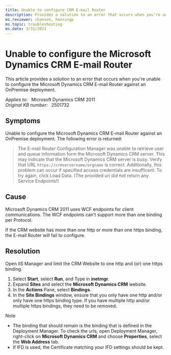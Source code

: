 ```yaml
---
title: Unable to configure CRM E-mail Router
description: Provides a solution to an error that occurs when you're unable to configure the Microsoft Dynamics CRM E-mail Router against an OnPremise deployment.
ms.reviewer: chanson, henningp
ms.topic: troubleshooting
ms.date: 3/31/2021
---
```

# Unable to configure the Microsoft Dynamics CRM E-mail Router

This article provides a solution to an error that occurs when you're unable to configure the Microsoft Dynamics CRM E-mail Router against an OnPremise deployment.

_Applies to:_ &nbsp; Microsoft Dynamics CRM 2011  
_Original KB number:_ &nbsp; 2501732

## Symptoms

Unable to configure the Microsoft Dynamics CRM E-mail Router against an OnPremise deployment. The following error is returned:

> The E-mail Router Configuration Manager was unable to retrieve user and queue information form the Microsoft Dynamics CRM server. This may indicate that the Microsoft Dynamics CRM server is busy. Verify that URL `https://crmservername/orgname` is correct. Additionally, this problem can occur if specified access credentials are insufficent. To try again, click Load Data. (The provided uri did not return any Service Endpoints!)

## Cause

Microsoft Dynamics CRM 2011 uses WCF endpoints for client communications. The WCF endpoints can't support more than one binding per Protocol.

If the CRM website has more than one http or more than one https binding, the E-mail Router will fail to configure.

## Resolution

Open IIS Manager and limit the CRM Website to one http and (or) one https binding.

1. Select **Start**, select **Run**, and Type in **inetmgr**.
2. Expand **Sites** and select the **Microsoft Dynamics CRM** website.
3. In the **Actions** Pane, select **Bindings**.
4. In the **Site Bindings** window, ensure that you only have one http and/or only have one https binding type. If you have multiple http and/or multiple https bindings, they need to be removed.

> [!NOTE]
>
> - The binding that should remain is the binding that is defined in the Deployment Manager. To check the urls, open Deployment Manager, right-click on **Microsoft Dynamics CRM** and choose **Properties**, select the **Web Address** tab.
> - If IFD is used, the Certificate matching your IFD settings should be kept.
